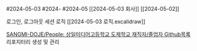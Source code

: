 #2024-05-03 #2024- #2024-05 [[2024-05-03 회사]]
[[2024-05-02]]

로그인, 로그아웃 세션 로직 [[2024-05-03 로직.excalidraw]] 

[SANGMI-DOJE/People: 상일미디어고등학교 도제학교 재직자/졸업자 Github목록](https://github.com/SANGMI-DOJE/People)
리포지터리 생성 및 관리